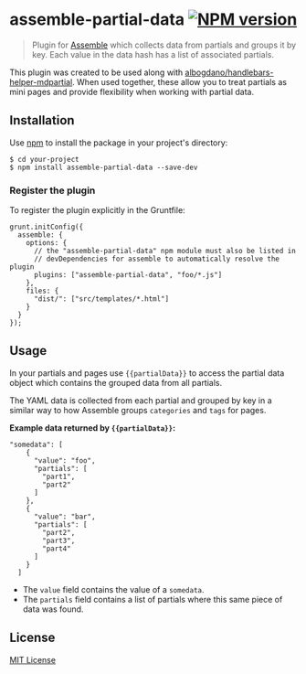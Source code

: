 # assemble-partial-data [![NPM version](https://badge.fury.io/js/assemble-partial-data.png)](http://badge.fury.io/js/assemble-partial-data) 

> Plugin for [Assemble](https://github.com/assemble/assemble) which collects data from partials and groups it by key.
> Each value in the data hash has a list of associated partials.

This plugin was created to be used along with [albogdano/handlebars-helper-mdpartial](https://github.com/albogdano/handlebars-helper-mdpartial).
When used together, these allow you to treat partials as mini pages and provide flexibility when working with partial data.

## Installation
Use [npm](npmjs.org) to install the package in your project's directory: 

```
$ cd your-project
$ npm install assemble-partial-data --save-dev
```

### Register the plugin

To register the plugin explicitly in the Gruntfile:

```
grunt.initConfig({
  assemble: {
    options: {
      // the "assemble-partial-data" npm module must also be listed in
      // devDependencies for assemble to automatically resolve the plugin
      plugins: ["assemble-partial-data", "foo/*.js"]
    },
    files: {
      "dist/": ["src/templates/*.html"]
    }
  }
});
```

## Usage

In your partials and pages use `{{partialData}}` to access the partial data object 
which contains the grouped data from all partials. 

The YAML data is collected from each partial and grouped by key in a similar way to how Assemble groups `categories` and `tags` for pages.

**Example data returned by `{{partialData}}`:**

```
"somedata": [
    {
      "value": "foo",
      "partials": [
        "part1",
        "part2"
      ]
    },
    {
      "value": "bar",
      "partials": [
        "part2",
        "part3",
        "part4"
      ]
    }
  ]
```
- The `value` field contains the value of a `somedata`.
- The `partials` field contains a list of partials where this same piece of data was found.

## License
[MIT License](LICENSE)
